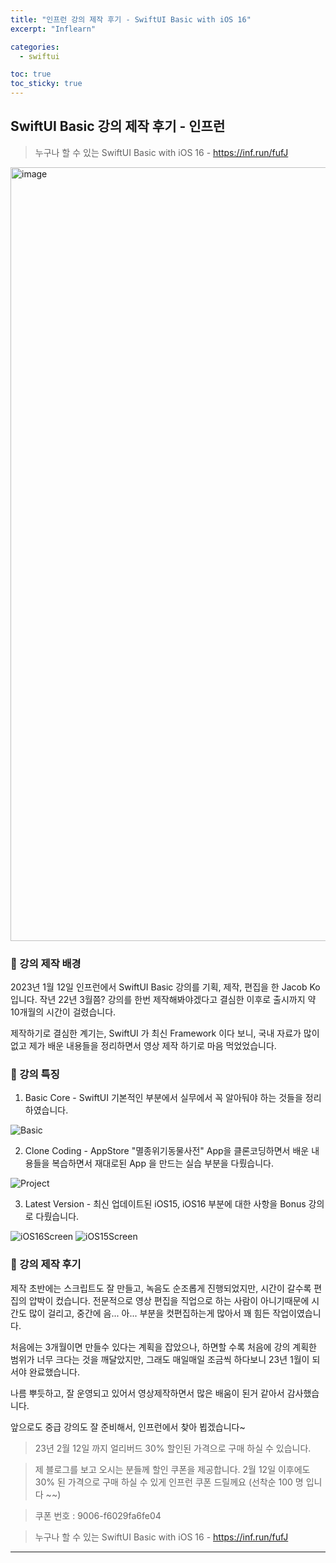 ```yaml
---
title: "인프런 강의 제작 후기 - SwiftUI Basic with iOS 16"
excerpt: "Inflearn"

categories:
  - swiftui

toc: true
toc_sticky: true
---
```


## SwiftUI Basic 강의 제작 후기 - 인프런

> 누구나 할 수 있는 SwiftUI Basic with iOS 16 - https://inf.run/fufJ

<img width="1238" alt="image" src="https://user-images.githubusercontent.com/28912774/216761343-d34586ff-7d91-4aff-92bf-63777d680d18.png">

### 🔷 강의 제작 배경

2023년 1월 12일 인프런에서 SwiftUI Basic 강의를 기획, 제작, 편집을 한 Jacob Ko 입니다.
작년 22년 3월쯤? 강의를 한번 제작해봐야겠다고 결심한 이후로 출시까지 약 10개월의 시간이 걸렸습니다.

제작하기로 결심한 계기는, SwiftUI 가 최신 Framework 이다 보니, 국내 자료가 많이 없고 제가 배운 내용들을 정리하면서 영상 제작 하기로 마음 먹었었습니다.

### 🔷 강의 특징

1. Basic Core - SwiftUI 기본적인 부분에서 실무에서 꼭 알아둬야 하는 것들을 정리 하였습니다.

![Basic](https://user-images.githubusercontent.com/28912774/216762757-6437f1d3-6683-4afe-bc87-92453fe37dee.gif)

2. Clone Coding - AppStore "멸종위기동물사전" App을 클론코딩하면서 배운 내용들을 복습하면서 재대로된 App 을 만드는 실습 부분을 다뤘습니다.

![Project](https://user-images.githubusercontent.com/28912774/216762840-6f395a36-5580-4b44-8297-9ae36569480b.jpg)

3. Latest Version - 최신 업데이트된 iOS15, iOS16 부분에 대한 사항을 Bonus 강의로 다뤘습니다.

![iOS16Screen](https://user-images.githubusercontent.com/28912774/216763003-272c8d2d-2898-4979-b1a7-d357bf3f91f3.gif)
![iOS15Screen](https://user-images.githubusercontent.com/28912774/216763016-c29af577-0cf5-47d9-891d-46667e2037ea.gif)

### 🔷 강의 제작 후기

제작 초반에는 스크립트도 잘 만들고, 녹음도 순조롭게 진행되었지만, 시간이 갈수록 편집의 압박이 컸습니다. 전문적으로 영상 편집을 직업으로 하는 사람이 아니기때문에 시간도 많이 걸리고, 중간에 음... 아... 부분을 컷편집하는게 많아서 꽤 힘든 작업이였습니다.

처음에는 3개월이면 만들수 있다는 계획을 잡았으나, 하면할 수록 처음에 강의 계획한 범위가 너무 크다는 것을 깨달았지만, 그래도 매일매일 조금씩 하다보니 23년 1월이 되서야 완료했습니다.

나름 뿌듯하고, 잘 운영되고 있어서 영상제작하면서 많은 배움이 된거 같아서 감사했습니다.

앞으로도 중급 강의도 잘 준비해서, 인프런에서 찾아 뵙겠습니다~

> 23년 2월 12일 까지 얼리버드 30% 할인된 가격으로 구매 하실 수 있습니다.

> 제 블로그를 보고 오시는 분들께 할인 쿠폰을 제공합니다. 2월 12일 이후에도 30% 된 가격으로 구매 하실 수 있게 인프런 쿠폰 드릴께요 (선착순 100 명 입니다 ~~)

> 쿠폰 번호 : 9006-f6029fa6fe04

> 누구나 할 수 있는 SwiftUI Basic with iOS 16 - https://inf.run/fufJ

---
